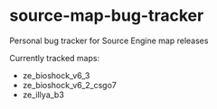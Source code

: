 # source-map-bug-tracker
Personal bug tracker for Source Engine map releases

Currently tracked maps:
* ze_bioshock_v6_3
* ze_bioshock_v6_2_csgo7
* ze_illya_b3
